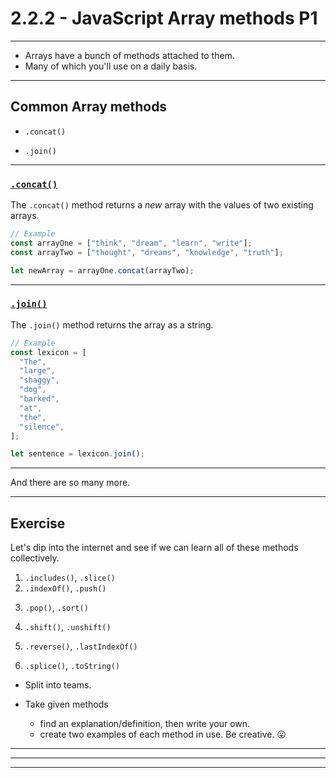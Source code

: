 # 2.2.2 - JavaScript Array methods P1

---

- Arrays have a bunch of methods attached to them.
- Many of which you'll use on a daily basis.

---

## Common Array methods

- `.concat()`
<!-- Useful method on array
arr.concat (arr2) -->
- `.join()`
<!-- combinedArray
[1,2,3,4,5,6]
"123456"
combinedArray.join()
"1, 2, 3, 4, 5, 6"
combinedArray.join(' ')
"123456"
combinedArray.join('-')
"1-2-3-4-5-6"
combinedArray.join(' and ')
"1 and 2 and 3 and 4 and 5 and 6"
join used to split -->

---

### [`.concat()`](https://www.w3schools.com/jsreF/jsref_concat_array.asp)

The `.concat()` method returns a _new_ array with the values of two existing arrays.

```js
// Example
const arrayOne = ["think", "dream", "learn", "write"];
const arrayTwo = ["thought", "dreams", "knowledge", "truth"];

let newArray = arrayOne.concat(arrayTwo);
```

---

### [`.join()`](https://www.w3schools.com/jsreF/jsref_join.asp)

The `.join()` method returns the array as a string.

```js
// Example
const lexicon = [
  "The",
  "large",
  "shaggy",
  "dog",
  "barked",
  "at",
  "the",
  "silence",
];

let sentence = lexicon.join();
```

---

And there are so many more.

---

## Exercise

Let's dip into the internet and see if we can learn all of these methods collectively.

1. `.includes()`, `.slice()`
2. `.indexOf()`, `.push()`
<!-- The push() method adds new items to the end of an array, and returns the new length. -->

<!-- The indexOf() method searches the array for the specified item, and returns its position. -->

<!-- let houseItems = ['pot', 'pan', 'colander']
undefined
houseItems.push ('TV')
4
houseItems
(4) ['pot', 'pan', 'colander', 'TV']  -->

3. `.pop()`, `.sort()`
   <!-- let arr = ["apple", "orange", "banana"];
   let arr2 = arr.sort();
   console.log(arr2);
   let arr3 = arr2.pop();
   console.log(arr3) -->

   <!-- * pop * opposite of push, remove last item from array and present it to the developper in console.log-->

   <!-- arr = [4, 6, 2, 7, 1, 5, 4]
   (7) [4, 6, 2, 7, 1, 5, 4]
   arr.sort()
   (7) (7) [1, 2, 4, 4, 5, 6, 7]
   //
   arr = ['carol', 'amy', 'beatrice']
   (3) ["carol", "amy", "beatrice"]
   arr.sort()
   (3) ["amy", "beatrice", "carol"]
   arr
   (3) ["amy", "beatrice", "carol"]
    -->

4. `.shift()`, `.unshift()`
<!-- The shift() method removes the first item of an array. -->

<!-- The unshift() method adds new items to the beginning of an array, and returns the new length. -->

5. `.reverse()`, `.lastIndexOf()`
<!-- The reverse() method reverses the order of the elements in an array. -->

<!-- The lastIndexOf() method searches the array for the specified item, and returns its position. -->

6. `.splice()`, `.toString()`

<!-- The splice() method adds/removes items to/from an array, and returns the removed item(s).-->
<!-- eg
arr = [1, 2, 3, 4, 5]
(5) [1, 2, 3, 4, 5]
arr= ["apple", "banana", "carot", "durian", "eggs"]
(5) ["apple", "banana", "carot", "durian", "eggs"]
arr.splice(2, 1, "cucumber")
["carot"]
arr
(5) ["apple", "banana", "cucumber", "durian", "eggs"] -->

<!-- The toString() method returns a string with all the array values, separated by commas. -->

- Split into teams.
- Take given methods

  - find an explanation/definition, then write your own.
  - create two examples of each method in use. Be creative. 😛

  <!-- const arr1 = ["hello", "hi]
  conts arr2 = ["goodbye", "farewell"]
  undefined
  arr1.concat(arr2).join(' - ')
  "hello - hi - goodbye - farewell" -->

---

  <!-- The pop() method removes  the last element of an array, and returns that element.

  e.g var fruits = ["Banana", "Orange", "Apple", "Mango"];
  fruits.pop(); -->

---

  <!-- The sort() method sorts an array alphabetically 
  
  e.g var fruits = ["Banana", "Orange", "Apple", "Mango"];
  fruits.sort();-->

---
